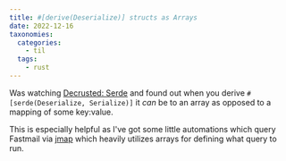 ```yaml
---
title: #[derive(Deserialize)] structs as Arrays 
date: 2022-12-16
taxonomies:
  categories:
    - til
  tags:
    - rust
---
```


Was watching [Decrusted: Serde](https://www.youtube.com/watch?v=9oVIyNiAiss) and found out when you derive `#[serde(Deserialize, Serialize)]` it _can_ be to an array as opposed to a mapping of some key:value.

This is especially helpful as I've got some little automations which query Fastmail via [jmap](https://jmap.io) which heavily utilizes arrays for defining what query to run.